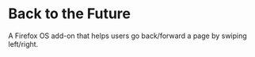 # Back to the Future
A Firefox OS add-on that helps users go back/forward a page by swiping left/right.
